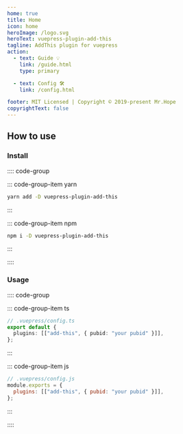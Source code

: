 ```yaml
---
home: true
title: Home
icon: home
heroImage: /logo.svg
heroText: vuepress-plugin-add-this
tagline: AddThis plugin for vuepress
action:
  - text: Guide 💡
    link: /guide.html
    type: primary

  - text: Config 🛠
    link: /config.html

footer: MIT Licensed | Copyright © 2019-present Mr.Hope
copyrightText: false
---
```


## How to use

### Install

:::: code-group

::: code-group-item yarn

```bash
yarn add -D vuepress-plugin-add-this
```

:::

::: code-group-item npm

```bash
npm i -D vuepress-plugin-add-this
```

:::

::::

### Usage

:::: code-group

::: code-group-item ts

```ts
// .vuepress/config.ts
export default {
  plugins: [["add-this", { pubid: "your pubid" }]],
};
```

:::

::: code-group-item js

```js
// .vuepress/config.js
module.exports = {
  plugins: [["add-this", { pubid: "your pubid" }]],
};
```

:::

::::
